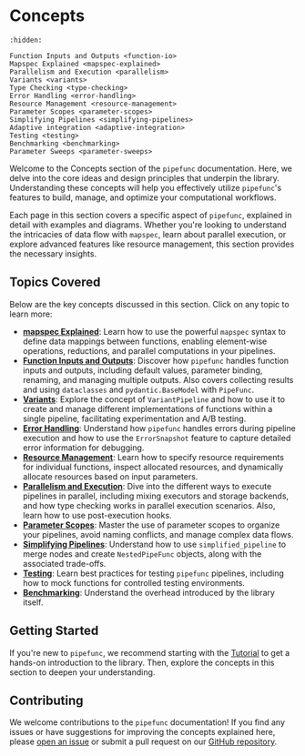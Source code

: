 # Concepts

```{toctree}
:hidden:

Function Inputs and Outputs <function-io>
Mapspec Explained <mapspec-explained>
Parallelism and Execution <parallelism>
Variants <variants>
Type Checking <type-checking>
Error Handling <error-handling>
Resource Management <resource-management>
Parameter Scopes <parameter-scopes>
Simplifying Pipelines <simplifying-pipelines>
Adaptive integration <adaptive-integration>
Testing <testing>
Benchmarking <benchmarking>
Parameter Sweeps <parameter-sweeps>
```

Welcome to the Concepts section of the `pipefunc` documentation.
Here, we delve into the core ideas and design principles that underpin the library.
Understanding these concepts will help you effectively utilize `pipefunc`'s features to build, manage, and optimize your computational workflows.

Each page in this section covers a specific aspect of `pipefunc`, explained in detail with examples and diagrams.
Whether you're looking to understand the intricacies of data flow with `mapspec`, learn about parallel execution, or explore advanced features like resource management, this section provides the necessary insights.

## Topics Covered

Below are the key concepts discussed in this section. Click on any topic to learn more:

- **[mapspec Explained](./mapspec-explained)**: Learn how to use the powerful `mapspec` syntax to define data mappings between functions, enabling element-wise operations, reductions, and parallel computations in your pipelines.
- **[Function Inputs and Outputs](./function-io)**: Discover how `pipefunc` handles function inputs and outputs, including default values, parameter binding, renaming, and managing multiple outputs. Also covers collecting results and using `dataclasses` and `pydantic.BaseModel` with `PipeFunc`.
- **[Variants](./variants)**: Explore the concept of `VariantPipeline` and how to use it to create and manage different implementations of functions within a single pipeline, facilitating experimentation and A/B testing.
- **[Error Handling](./error-handling)**: Understand how `pipefunc` handles errors during pipeline execution and how to use the `ErrorSnapshot` feature to capture detailed error information for debugging.
- **[Resource Management](./resource-management)**: Learn how to specify resource requirements for individual functions, inspect allocated resources, and dynamically allocate resources based on input parameters.
- **[Parallelism and Execution](./parallelism)**: Dive into the different ways to execute pipelines in parallel, including mixing executors and storage backends, and how type checking works in parallel execution scenarios. Also, learn how to use post-execution hooks.
- **[Parameter Scopes](./parameter-scopes)**: Master the use of parameter scopes to organize your pipelines, avoid naming conflicts, and manage complex data flows.
- **[Simplifying Pipelines](./simplifying-pipelines)**: Understand how to use `simplified_pipeline` to merge nodes and create `NestedPipeFunc` objects, along with the associated trade-offs.
- **[Testing](./testing)**: Learn best practices for testing `pipefunc` pipelines, including how to mock functions for controlled testing environments.
- **[Benchmarking](./benchmarking)**: Understand the overhead introduced by the library itself.

## Getting Started

If you're new to `pipefunc`, we recommend starting with the [Tutorial](../tutorial) to get a hands-on introduction to the library. Then, explore the concepts in this section to deepen your understanding.

## Contributing

We welcome contributions to the `pipefunc` documentation! If you find any issues or have suggestions for improving the concepts explained here, please [open an issue](https://github.com/pipefunc/pipefunc/issues/new) or submit a pull request on our [GitHub repository](https://github.com/pipefunc/pipefunc).
